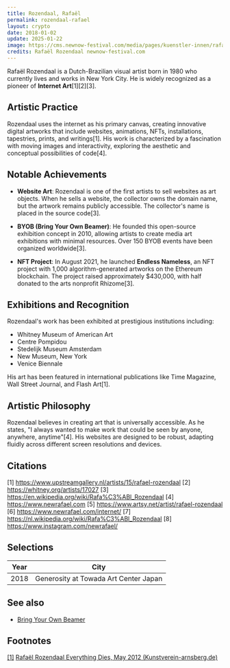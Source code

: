 ```yaml
---
title: Rozendaal, Rafaël
permalink: rozendaal-rafael
layout: crypto
date: 2018-01-02
update: 2025-01-22
image: https://cms.newnow-festival.com/media/pages/kuenstler-innen/rafael-rozendaal/dda4b75c4b-1684246879/230419-300dpi-rafael-rozendaal-museum-folkwang-0907-2-1200x.jpg
credits: Rafaël Rozendaal newnow-festival.com
---
```


Rafaël Rozendaal is a Dutch-Brazilian visual artist born in 1980 who currently lives and works in New York City. He is widely recognized as a pioneer of **Internet Art**[1][2][3].

## Artistic Practice

Rozendaal uses the internet as his primary canvas, creating innovative digital artworks that include websites, animations, NFTs, installations, tapestries, prints, and writings[1]. His work is characterized by a fascination with moving images and interactivity, exploring the aesthetic and conceptual possibilities of code[4].

## Notable Achievements

- **Website Art**: Rozendaal is one of the first artists to sell websites as art objects. When he sells a website, the collector owns the domain name, but the artwork remains publicly accessible. The collector's name is placed in the source code[3].

- **BYOB (Bring Your Own Beamer)**: He founded this open-source exhibition concept in 2010, allowing artists to create media art exhibitions with minimal resources. Over 150 BYOB events have been organized worldwide[3].

- **NFT Project**: In August 2021, he launched **Endless Nameless**, an NFT project with 1,000 algorithm-generated artworks on the Ethereum blockchain. The project raised approximately $430,000, with half donated to the arts nonprofit Rhizome[3].

## Exhibitions and Recognition

Rozendaal's work has been exhibited at prestigious institutions including:
- Whitney Museum of American Art
- Centre Pompidou
- Stedelijk Museum Amsterdam
- New Museum, New York
- Venice Biennale

His art has been featured in international publications like Time Magazine, Wall Street Journal, and Flash Art[1].

## Artistic Philosophy

Rozendaal believes in creating art that is universally accessible. As he states, "I always wanted to make work that could be seen by anyone, anywhere, anytime"[4]. His websites are designed to be robust, adapting fluidly across different screen resolutions and devices.

## Citations

[1] https://www.upstreamgallery.nl/artists/15/rafael-rozendaal
[2] https://whitney.org/artists/17027
[3] https://en.wikipedia.org/wiki/Rafa%C3%ABl_Rozendaal
[4] https://www.newrafael.com
[5] https://www.artsy.net/artist/rafael-rozendaal
[6] https://www.newrafael.com/internet/
[7] https://nl.wikipedia.org/wiki/Rafa%C3%ABl_Rozendaal
[8] https://www.instagram.com/newrafael/

## Selections

|Year|City|
|-|-|
|2018|Generosity at Towada Art Center Japan|

## See also

+ [Bring Your Own Beamer](bring-your-own-beamer)

## Footnotes

[[1]](#a1) <span id="f1"></span> [Rafaël Rozendaal Everything Dies, May 2012 (Kunstverein-arnsberg.de)](http://www.kunstverein-arnsberg.de/rafael-rozendaal-2)
